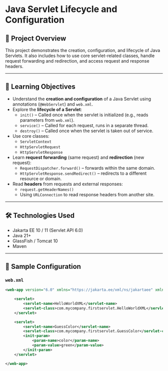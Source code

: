 # Java Servlet Lifecycle and Configuration

## 📌 Project Overview

This project demonstrates the creation, configuration, and lifecycle of Java Servlets. It also includes how to use core servlet-related classes, handle request forwarding and redirection, and access request and response headers.

---

## 🎯 Learning Objectives

- Understand the **creation and configuration** of a Java Servlet using annotations (`@WebServlet`) and `web.xml`.
- Explore the **lifecycle of a Servlet**:
  - `init()` – Called once when the servlet is initialized (e.g., reads parameters from `web.xml`).
  - `service()` – Called for each request, runs in a separate thread.
  - `destroy()` – Called once when the servlet is taken out of service.
- Use core classes:
  - `ServletContext`
  - `HttpServletRequest`
  - `HttpServletResponse`
- Learn **request forwarding** (same request) and **redirection** (new request):
  - `RequestDispatcher.forward()` – forwards within the same domain.
  - `HttpServletResponse.sendRedirect()` – redirects to a different resource or domain.
- Read **headers** from requests and external responses:
  - `request.getHeaderNames()`
  - Using `URLConnection` to read response headers from another site.

---

## 🛠️ Technologies Used

- Jakarta EE 10 / 11 (Servlet API 6.0)
- Java 21+
- GlassFish / Tomcat 10
- Maven

---

## 📂 Sample Configuration

### `web.xml`

```xml
<web-app version="6.0" xmlns="https://jakarta.ee/xml/ns/jakartaee" xmlns:xsi="http://www.w3.org/2001/XMLSchema-instance" xsi:schemaLocation="https://jakarta.ee/xml/ns/jakartaee https://jakarta.ee/xml/ns/jakartaee/web-app_6_0.xsd">

    <servlet>
        <servlet-name>HelloWorldXML</servlet-name>
        <servlet-class>com.mycompany.firstservlet.HelloWorldXML</servlet-class>
    </servlet>

    <servlet>
        <servlet-name>GuessColor</servlet-name>
        <servlet-class>com.mycompany.firstservlet.GuessColor</servlet-class>
        <init-param>
            <param-name>color</param-name>
            <param-value>green</param-value>
        </init-param>
    </servlet>

</web-app>
